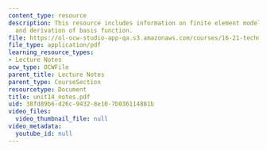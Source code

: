 ```yaml
---
content_type: resource
description: This resource includes information on finite element model of a beam,
  and derivation of basis function.
file: https://ol-ocw-studio-app-qa.s3.amazonaws.com/courses/16-21-techniques-for-structural-analysis-and-design-spring-2005/38fd89b6d26c94328e107b036114881b_unit14_notes.pdf
file_type: application/pdf
learning_resource_types:
- Lecture Notes
ocw_type: OCWFile
parent_title: Lecture Notes
parent_type: CourseSection
resourcetype: Document
title: unit14_notes.pdf
uid: 38fd89b6-d26c-9432-8e10-7b036114881b
video_files:
  video_thumbnail_file: null
video_metadata:
  youtube_id: null
---
```

